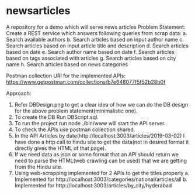 # newsarticles
A repository for a demo which will serve news articles
Problem Statement:
Create a REST service which answers following queries from scrap data:
a. Search available authors
b. Search articles based on input author name
c. Search articles based on input article title and description
d. Search articles based on date
e. Search author name based on date
f. Search articles based on tags associated with articles
g. Search articles based on city name
h. Search articles based on news categories

Postman collection URl for the implemented APIs: https://www.getpostman.com/collections/b7e648077f5f52b28b0f

Approach:
1. Refer DBDesign.png to get a clear idea of how we can do the DB design for the above problem statement(minimalistic one).
2. To create the DB Run DBScript.sql.
3. To run the project run node ./bin/www will start the API server.
4. To check the APIs use postman collection shared.
5. In the API Articles by date(http://localhost:3003/articles/2019-03-02) I have done a http call to hindu site to get the data(not in desired format it directly gives the HTML of that page).
6. If we need data as json or some format that an API should return we need to parse the HTML(web crawling can be used) that we are getting from the Hindu site.
7. Using web-scrapping implemented for 2 APIs to get the titles properly
  a. Implemented for http://localhost:3003/categories/national/articles/all
  b. Implemented for http://localhost:3003/articles/by_city/hyderabad
